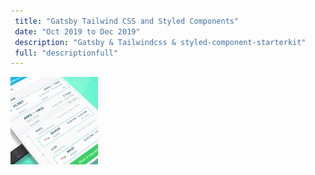```yaml
---
 title: "Gatsby Tailwind CSS and Styled Components"
 date: "Oct 2019 to Dec 2019"
 description: "Gatsby & Tailwindcss & styled-component-starterkit"
 full: "descriptionfull" 
---
```


![Google](./images/stafftraveler_screenshot_square.jpg)  